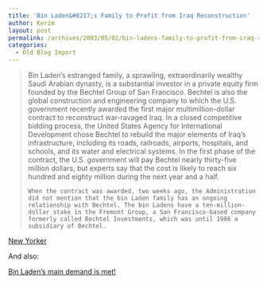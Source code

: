 ```yaml
---
title: 'Bin Laden&#8217;s Family to Profit from Iraq Reconstruction'
author: Kerim
layout: post
permalink: /archives/2003/05/02/bin-ladens-family-to-profit-from-iraq-reconstruction/
categories:
  - Old Blog Import
---
```


>   Bin Laden&#8217;s estranged family, a sprawling, extraordinarily wealthy Saudi Arabian dynasty, is a substantial investor in a private equity firm founded by the Bechtel Group of San Francisco. Bechtel is also the global construction and engineering company to which the U.S. government recently awarded the first major multimillion-dollar contract to reconstruct war-ravaged Iraq. In a closed competitive bidding process, the United States Agency for International Development chose Bechtel to rebuild the major elements of Iraq&#8217;s infrastructure, including its roads, railroads, airports, hospitals, and schools, and its water and electrical systems. In the first phase of the contract, the U.S. government will pay Bechtel nearly thirty-five million dollars, but experts say that the cost is likely to reach six hundred and eighty million during the next year and a half.  
>   
>   
>     When the contract was awarded, two weeks ago, the Administration did not mention that the bin Laden family has an ongoing relationship with Bechtel. The bin Ladens have a ten-million-dollar stake in the Fremont Group, a San Francisco-based company formerly called Bechtel Investments, which was until 1986 a subsidiary of Bechtel.
>   


<a href="http://www.newyorker.com/printable/?talk/030505ta_talk_mayer" onclick="_gaq.push(['_trackEvent', 'outbound-article', 'http://www.newyorker.com/printable/?talk/030505ta_talk_mayer', 'New Yorker']);" >New Yorker</a>

And also: 

<a href="http://www.telegraph.co.uk/news/main.jhtml?xml=/news/2003/04/30/wsaud230.xml/" onclick="_gaq.push(['_trackEvent', 'outbound-article', 'http://www.telegraph.co.uk/news/main.jhtml?xml=/news/2003/04/30/wsaud230.xml/', 'Bin Laden&#8217;s main demand is met!']);" >Bin Laden&#8217;s main demand is met!</a>

